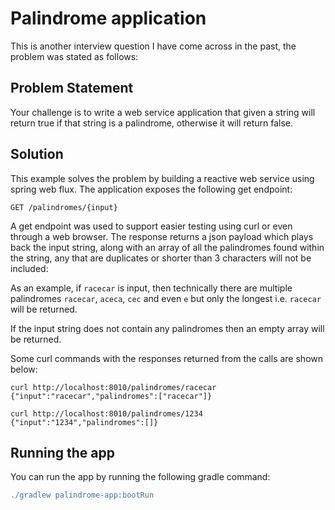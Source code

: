 # Palindrome application

This is another interview question I have come across in the past, the problem was
stated as follows:

## Problem Statement

Your challenge is to write a web service application that given a string will return
true if that string is a palindrome, otherwise it will return false.

## Solution

This example solves the problem by building a reactive web service using spring web
flux. The application exposes the following get endpoint:

```http
GET /palindromes/{input}
```

A get endpoint was used to support easier testing using curl or even through a web
browser. The response returns a json payload which plays back the input string,
along with an array of all the palindromes found within the string, any that are
duplicates or shorter than 3 characters will not be included:

As an example, if `racecar` is input, then technically there are multiple 
palindromes `racecar`, `aceca`, `cec` and even `e` but only the longest i.e. `racecar`
will be returned.

If the input string does not contain any palindromes then an empty array will be
returned.

Some curl commands with the responses returned from the calls are shown below:

```curl
curl http://localhost:8010/palindromes/racecar
{"input":"racecar","palindromes":["racecar"]}

curl http://localhost:8010/palindromes/1234
{"input":"1234","palindromes":[]}
```

## Running the app

You can run the app by running the following gradle command:

```gradle
./gradlew palindrome-app:bootRun
```